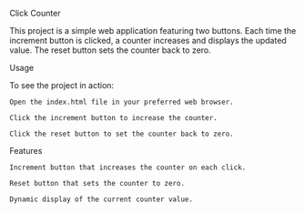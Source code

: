 Click Counter

This project is a simple web application featuring two buttons.
Each time the increment button is clicked, a counter increases and displays the updated value.
The reset button sets the counter back to zero.

Usage

To see the project in action:

    Open the index.html file in your preferred web browser.

    Click the increment button to increase the counter.

    Click the reset button to set the counter back to zero.

Features

    Increment button that increases the counter on each click.

    Reset button that sets the counter to zero.

    Dynamic display of the current counter value.
